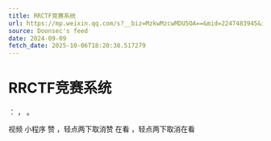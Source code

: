 ```yaml
---
title: RRCTF竞赛系统
url: https://mp.weixin.qq.com/s?__biz=MzkwMzcwMDU5OA==&mid=2247483945&idx=1&sn=3a4249f4a88b05ea6df0fdf0d4e2bb06
source: Doonsec's feed
date: 2024-09-09
fetch_date: 2025-10-06T18:20:38.517279
---
```


# RRCTF竞赛系统

：
，
。

视频
小程序
赞
，轻点两下取消赞
在看
，轻点两下取消在看